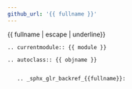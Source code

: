 ```yaml
---
github_url: '{{ fullname }}'
---
```


{{ fullname | escape | underline}}

```{eval-rst}
.. currentmodule:: {{ module }}
```

```{eval-rst}
.. autoclass:: {{ objname }}


   .. _sphx_glr_backref_{{fullname}}:
```
